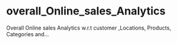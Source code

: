 # overall_Online_sales_Analytics
Overall Online sales Analytics w.r.t customer ,Locations, Products, Categories and...
